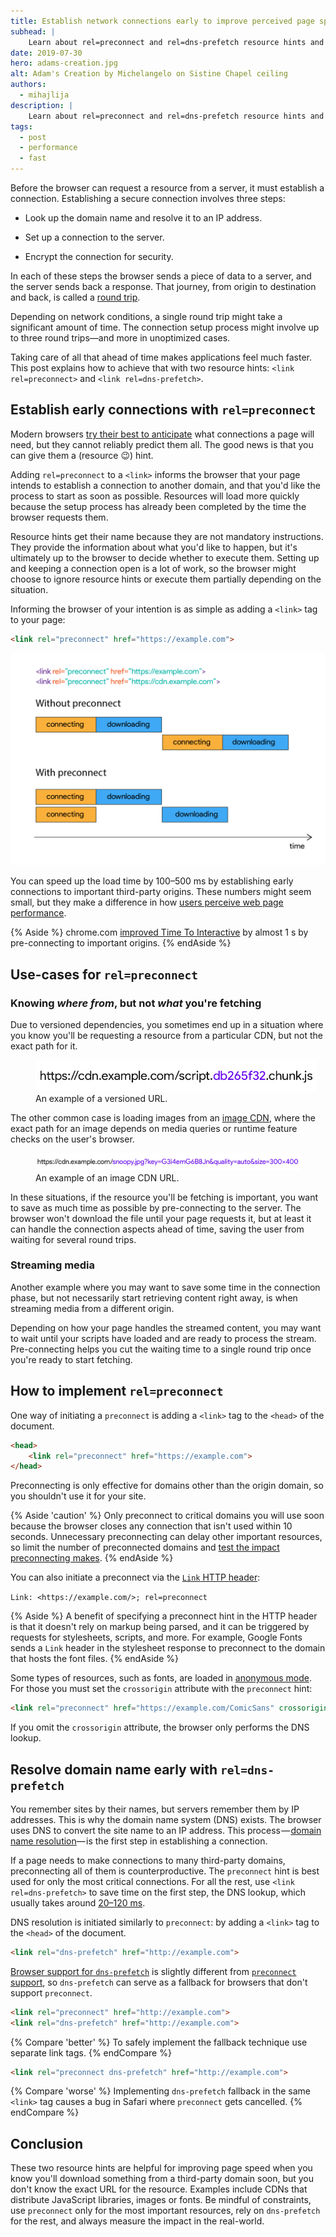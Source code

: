 ```yaml
---
title: Establish network connections early to improve perceived page speed
subhead: |
    Learn about rel=preconnect and rel=dns-prefetch resource hints and how to use them.
date: 2019-07-30
hero: adams-creation.jpg
alt: Adam's Creation by Michelangelo on Sistine Chapel ceiling 
authors:
  - mihajlija
description: |
    Learn about rel=preconnect and rel=dns-prefetch resource hints and how to use them.
tags:
  - post
  - performance
  - fast
---
```


Before the browser can request a resource from a server, it must establish a connection. Establishing a secure connection involves three steps:

* Look up the domain name and resolve it to an IP address.

* Set up a connection to the server.

* Encrypt the connection for security.

In each of these steps the browser sends a piece of data to a server, and the server sends back a response. That journey, from origin to destination and back, is called a [round trip](https://developer.mozilla.org/en-US/docs/Glossary/Round_Trip_Time_(RTT)). 

Depending on network conditions, a single round trip might take a significant amount of time. The connection setup process might involve up to three round trips—and more in unoptimized cases. 

Taking care of all that ahead of time makes applications feel much faster. This post explains how to achieve that with two resource hints: `<link rel=preconnect>` and `<link rel=dns-prefetch>`.

## Establish early connections with `rel=preconnect`

Modern browsers [try their best to anticipate](https://www.igvita.com/posa/high-performance-networking-in-google-chrome/#tcp-pre-connect) what connections a page will need, but they cannot reliably predict them all. The good news is that you can give them a (resource 😉) hint.

Adding `rel=preconnect` to a `<link>` informs the browser that your page intends to establish a connection to another domain, and that you'd like the process to start as soon as possible. Resources will load more quickly because the setup process has already been completed by the time the browser requests them. 

Resource hints get their name because they are not mandatory instructions. They provide the information about what you'd like to happen, but it's ultimately up to the browser to decide whether to execute them. Setting up and keeping a connection open is a lot of work, so the browser might choose to ignore resource hints or execute them partially depending on the situation.

Informing the browser of your intention is as simple as adding a `<link>` tag to your page:

```html
<link rel="preconnect" href="https://example.com">
```

![A diagram showing how the download doesn't start for a while after the connection is established.](preconnect.png)

You can speed up the load time by 100–500 ms by establishing early connections to important third-party origins. These numbers might seem small, but they make a difference in how [users perceive web page performance](https://developers.google.com/web/fundamentals/performance/rail#ux).

{% Aside %}
chrome.com [improved Time To Interactive](https://twitter.com/addyosmani/status/1090874825286000640) by almost 1 s by pre-connecting to important origins.
{% endAside %}

## Use-cases for `rel=preconnect`

### Knowing *where from*, but not *what* you're fetching

Due to versioned dependencies, you sometimes end up in a situation where you know you'll be requesting a resource from a particular CDN, but not the exact path for it. 

<figure class="w-figure w-figure--center">
<img src="versioned-url.png" style="max-width:450px" alt="A url of a script with the version name.">
<figcaption>An example of a versioned URL.</figcaption>
</figure>

The other common case is loading images from an [image CDN](/image-cdns), where the exact path for an image depends on media queries or runtime feature checks on the user's browser.

<figure class="w-figure w-figure--center">
<img src="image-cdn-url.png" alt="An image CDN URL with the parameters size=300x400 and quality=auto.">
<figcaption>An example of an image CDN URL.</figcaption>
</figure>

In these situations, if the resource you'll be fetching is important, you want to save as much time as possible by pre-connecting to the server. The browser won't download the file until your page requests it, but at least it can handle the connection aspects ahead of time, saving the user from waiting for several round trips.

### Streaming media

Another example where you may want to save some time in the connection phase, but not necessarily start retrieving content right away, is when streaming media from a different origin.

Depending on how your page handles the streamed content, you may want to wait until your scripts have loaded and are ready to process the stream. Pre-connecting helps you cut the waiting time to a single round trip once you're ready to start fetching.

## How to implement `rel=preconnect`

One way of initiating a `preconnect` is adding a `<link>` tag to the `<head>` of the document.

```html
<head>
    <link rel="preconnect" href="https://example.com">
</head>
```

Preconnecting is only effective for domains other than the origin domain, so you shouldn't use it for your site. 

{% Aside 'caution' %}
Only preconnect to critical domains you will use soon because the browser closes any connection that isn't used within 10 seconds. Unnecessary preconnecting can delay other important resources, so limit the number of preconnected domains and [test the impact preconnecting makes](https://andydavies.me/blog/2019/08/07/experimenting-with-link-rel-equals-preconnect-using-custom-script-injection-in-webpagetest/).
{% endAside %}

You can also initiate a preconnect via the [`Link` HTTP header](https://developer.mozilla.org/en-US/docs/Web/HTTP/Headers/Link):

`Link: <https://example.com/>; rel=preconnect`

{% Aside %}
A benefit of specifying a preconnect hint in the HTTP header is that it doesn't rely on markup being parsed, and it can be triggered by requests for stylesheets, scripts, and more. For example, Google Fonts sends a `Link` header in the stylesheet response to preconnect to the domain that hosts the font files.
{% endAside %}

Some types of resources, such as fonts, are loaded in [anonymous mode](https://www.w3.org/TR/css-fonts-3/#font-fetching-requirements). For those you must set the `crossorigin` attribute with the `preconnect` hint:

```html
<link rel="preconnect" href="https://example.com/ComicSans" crossorigin>
```

If you omit the `crossorigin` attribute, the browser only performs the DNS lookup.

## Resolve domain name early with `rel=dns-prefetch`

You remember sites by their names, but servers remember them by IP addresses. This is why the domain name system (DNS) exists. The browser uses DNS to convert the site name to an IP address. This process — [domain name resolution](https://hacks.mozilla.org/2018/05/a-cartoon-intro-to-dns-over-https/)— is the first step in establishing a connection. 

If a page needs to make connections to many third-party domains, preconnecting all of them is counterproductive. The `preconnect` hint is best used for only the most critical connections. For all the rest, use  `<link rel=dns-prefetch>` to save time on the first step, the DNS lookup, which usually takes around [20–120 ms](https://www.keycdn.com/support/reduce-dns-lookups). 

DNS resolution is initiated similarly to `preconnect`: by adding a `<link>` tag to the `<head>` of the document.

```html
<link rel="dns-prefetch" href="http://example.com">
```

[Browser support for `dns-prefetch`](https://caniuse.com/#search=dns-prefetch) is slightly different from [`preconnect` ](https://caniuse.com/#search=preconnect)[support](https://caniuse.com/#search=preconnect), so `dns-prefetch` can serve as a fallback for browsers that don't support `preconnect`. 

```html
<link rel="preconnect" href="http://example.com">
<link rel="dns-prefetch" href="http://example.com">
```
{% Compare 'better' %}
To safely implement the fallback technique use separate link tags.
{% endCompare %}

```html
<link rel="preconnect dns-prefetch" href="http://example.com">
```
{% Compare 'worse' %}
Implementing `dns-prefetch` fallback in the same `<link>` tag causes a bug in Safari where `preconnect` gets cancelled.
{% endCompare %}

## Conclusion
These two resource hints are helpful for improving page speed when you know you'll download something from a third-party domain soon, but you don't know the exact URL for the resource. Examples include CDNs that distribute JavaScript libraries, images or fonts. Be mindful of constraints, use `preconnect` only for the most important resources, rely on `dns-prefetch` for the rest, and always measure the impact in the real-world.
